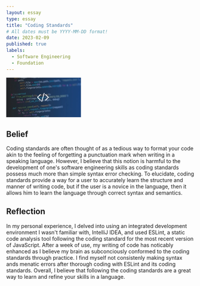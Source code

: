 ```yaml
---
layout: essay
type: essay
title: "Coding Standards"
# All dates must be YYYY-MM-DD format!
date: 2023-02-09
published: true
labels:
  - Software Engineering
  - Foundation
---
```


<img width="200px" class="rounded float-start pe-4" src="../img/codingstandard.png">

## Belief

Coding standards are often thought of as a tedious way to format your code akin to the feeling of forgetting a punctuation mark when writing in a speaking language. However, I believe that this notion is harmful to the development of one's software engineering skills as coding standards possess much more than simple syntax error checking. To elucidate, coding standards provide a way for a user to accurately learn the structure and manner of writing code, but if the user is a novice in the language, then it allows him to learn the language through correct syntax and semantics. 

## Reflection

In my personal experience, I delved into using an integrated development environment I wasn't familiar with, IntelliJ IDEA, and used ESLint, a static code analysis tool following the coding standard for the most recent version of JavaScript. After a week of use, my writing of code has noticably enhanced as I believe my brain as subconciously conformed to the coding standards through practice. I find myself not consistenly making syntax ands menatic errors after thorough coding with ESLint and its coding standards. Overall, I believe that following the coding standards are a great way to learn and refine your skills in a language.
